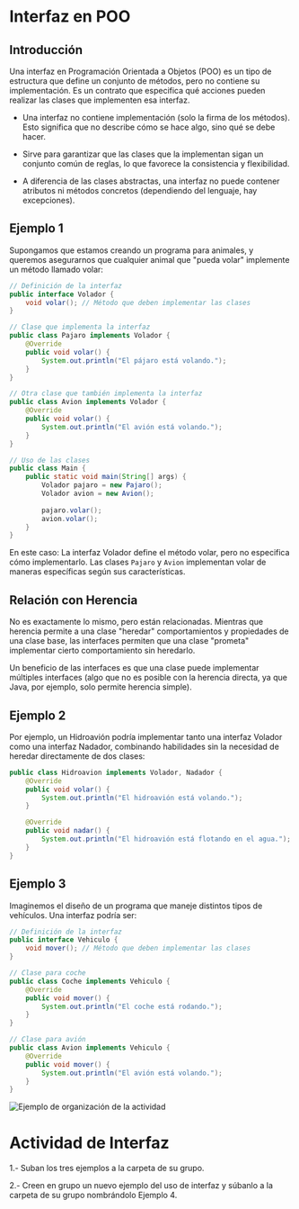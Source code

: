 # Interfaz en POO

## Introducción  

Una interfaz en Programación Orientada a Objetos (POO) es un tipo de estructura que define un conjunto de métodos, pero no contiene su implementación. Es un contrato que especifica qué acciones pueden realizar las clases que implementen esa interfaz.

* Una interfaz no contiene implementación (solo la firma de los métodos). Esto significa que no describe cómo se hace algo, sino qué se debe hacer.

* Sirve para garantizar que las clases que la implementan sigan un conjunto común de reglas, lo que favorece la consistencia y flexibilidad.

* A diferencia de las clases abstractas, una interfaz no puede contener atributos ni métodos concretos (dependiendo del lenguaje, hay excepciones).

## Ejemplo 1
Supongamos que estamos creando un programa para animales, y queremos asegurarnos que cualquier animal que "pueda volar" implemente un método llamado volar:

```java
// Definición de la interfaz
public interface Volador {
    void volar(); // Método que deben implementar las clases
}

// Clase que implementa la interfaz
public class Pajaro implements Volador {
    @Override
    public void volar() {
        System.out.println("El pájaro está volando.");
    }
}

// Otra clase que también implementa la interfaz
public class Avion implements Volador {
    @Override
    public void volar() {
        System.out.println("El avión está volando.");
    }
}

// Uso de las clases
public class Main {
    public static void main(String[] args) {
        Volador pajaro = new Pajaro();
        Volador avion = new Avion();
        
        pajaro.volar();
        avion.volar();
    }
}
```
En este caso:
La interfaz Volador define el método volar, pero no especifica cómo implementarlo.
Las clases `Pajaro` y `Avion` implementan volar de maneras específicas según sus características.

## Relación con Herencia
No es exactamente lo mismo, pero están relacionadas. Mientras que herencia permite a una clase "heredar" comportamientos y propiedades de una clase base, las interfaces permiten que una clase "prometa" implementar cierto comportamiento sin heredarlo.

Un beneficio de las interfaces es que una clase puede implementar múltiples interfaces (algo que no es posible con la herencia directa, ya que Java, por ejemplo, solo permite herencia simple).

## Ejemplo 2

Por ejemplo, un Hidroavión podría implementar tanto una interfaz Volador como una interfaz Nadador, combinando habilidades sin la necesidad de heredar directamente de dos clases:

```java
public class Hidroavion implements Volador, Nadador {
    @Override
    public void volar() {
        System.out.println("El hidroavión está volando.");
    }

    @Override
    public void nadar() {
        System.out.println("El hidroavión está flotando en el agua.");
    }
}
```

## Ejemplo 3

Imaginemos el diseño de un programa que maneje distintos tipos de vehículos. Una interfaz podría ser:

```java
// Definición de la interfaz
public interface Vehiculo {
    void mover(); // Método que deben implementar las clases
}

// Clase para coche
public class Coche implements Vehiculo {
    @Override
    public void mover() {
        System.out.println("El coche está rodando.");
    }
}

// Clase para avión
public class Avion implements Vehiculo {
    @Override
    public void mover() {
        System.out.println("El avión está volando.");
    }
}
```

![Ejemplo de organización de la actividad](https://github.com/gerardorosales2222/POO/blob/main/03%20Interfaz/InterfazEjemplos.jpg)

# Actividad de Interfaz

1.- Suban los tres ejemplos a la carpeta de su grupo.

2.- Creen en grupo un nuevo ejemplo del uso de interfaz y súbanlo a la carpeta de su grupo nombrándolo Ejemplo 4.